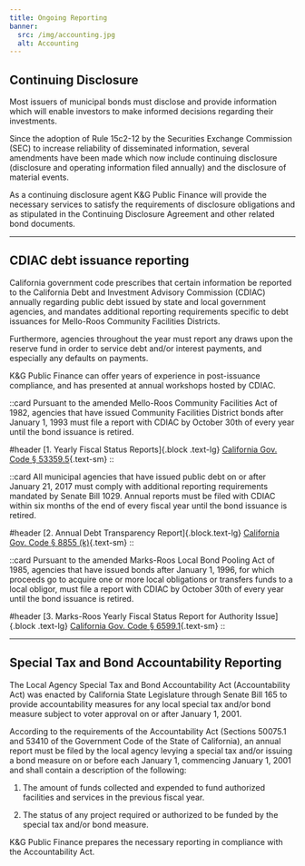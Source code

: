 ```yaml
---
title: Ongoing Reporting
banner:
  src: /img/accounting.jpg
  alt: Accounting
---
```


Continuing Disclosure
---------------------

Most issuers of municipal bonds must disclose and provide information which will enable
investors to make informed decisions regarding their investments.

Since the adoption of Rule 15c2-12 by the Securities Exchange Commission (SEC) to increase
reliability of disseminated information, several amendments have been made which now include
continuing disclosure (disclosure and operating information filed annually) and the disclosure of
material events.

As a continuing disclosure agent K&G Public Finance will provide the necessary services to satisfy the
requirements of disclosure obligations and as stipulated in the Continuing Disclosure Agreement and
other related bond documents.

---

CDIAC debt issuance reporting
-----------------------------

California government code prescribes that certain information be reported to the California Debt
and Investment Advisory Commission (CDIAC) annually regarding public debt issued by state and local
government agencies, and mandates additional reporting requirements specific to debt issuances for
Mello-Roos Community Facilities Districts.

Furthermore, agencies throughout the year must report any draws upon the reserve fund in order to
service debt and/or interest payments, and especially any defaults on payments.

K&G Public Finance can offer years of experience in post-issuance compliance, and has presented at annual
workshops hosted by CDIAC.

::card
Pursuant to the amended Mello-Roos Community Facilities Act of 1982, agencies that have issued
Community Facilities District bonds after January 1, 1993 must file a report with CDIAC by October
30th of every year until the bond issuance is retired.

#header
[1. Yearly Fiscal Status Reports]{.block .text-lg}
[California Gov. Code § 53359.5](https://leginfo.legislature.ca.gov/faces/codes_displaySection.xhtml?lawCode=GOV&sectionNum=53359.5.){.text-sm}
::


::card
All municipal agencies that have issued public debt on or after January 21, 2017 must comply with
additional reporting requirements mandated by Senate Bill 1029. Annual reports must be filed with
CDIAC within six months of the end of every fiscal year until the bond issuance is retired.

#header
[2. Annual Debt Transparency Report]{.block.text-lg}
[California Gov. Code § 8855 (k)](https://leginfo.legislature.ca.gov/faces/codes_displaySection.xhtml?lawCode=GOV&sectionNum=8855.){.text-sm}
::

::card
Pursuant to the amended Marks-Roos Local Bond Pooling Act of 1985, agencies that have issued bonds
after January 1, 1996, for which proceeds go to acquire one or more local obligations or transfers
funds to a local obligor, must file a report with CDIAC by October 30th of every year until the
bond issuance is retired.

#header
[3. Marks-Roos Yearly Fiscal Status Report for Authority Issue]{.block .text-lg}
[California Gov. Code § 6599.1](https://leginfo.legislature.ca.gov/faces/codes_displaySection.xhtml?lawCode=GOV&sectionNum=6599.1.){.text-sm}
::

---

Special Tax and Bond Accountability Reporting
---------------------------------------------

The Local Agency Special Tax and Bond Accountability Act (Accountability Act) was enacted by
California State Legislature through Senate Bill 165 to provide accountability measures for any
local special tax and/or bond measure subject to voter approval on or after January 1, 2001.

According to the requirements of the Accountability Act (Sections 50075.1 and 53410 of the
Government Code of the State of California), an annual report must be filed by the local agency
levying a special tax and/or issuing a bond measure on or before each January 1, commencing January
1, 2001 and shall contain a description of the following:

1. The amount of funds collected and expended to fund authorized facilities and services in the
   previous fiscal year.

2. The status of any project required or authorized to be funded by the special tax and/or bond
   measure.

K&G Public Finance prepares the necessary reporting in compliance with the Accountability Act.
